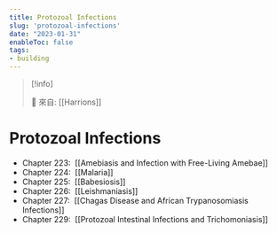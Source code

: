 ```yaml
---
title: Protozoal Infections
slug: 'protozoal-infections'
date: "2023-01-31"
enableToc: false
tags:
- building
---
```


> [!info]
>
> 🌱 來自: [[Harrions]]

# Protozoal Infections

*   Chapter 223:  [[Amebiasis and Infection with Free-Living Amebae]]
*   Chapter 224:  [[Malaria]]
*   Chapter 225:  [[Babesiosis]]
*   Chapter 226:  [[Leishmaniasis]]
*   Chapter 227:  [[Chagas Disease and African Trypanosomiasis Infections]]
*   Chapter 229:  [[Protozoal Intestinal Infections and Trichomoniasis]]
